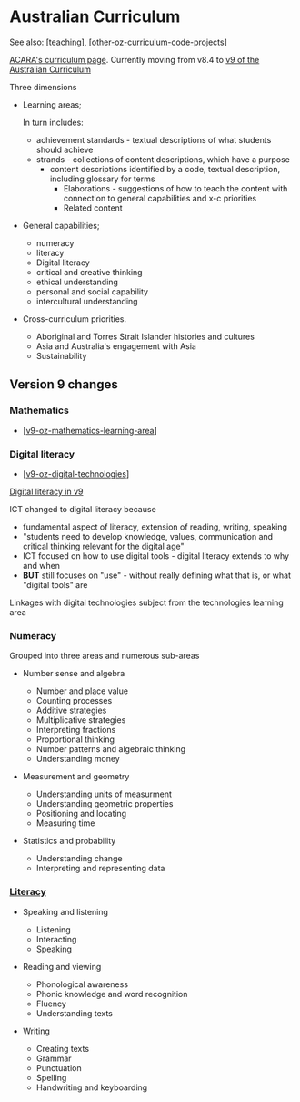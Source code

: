 # Australian Curriculum

See also: [[teaching]], [[other-oz-curriculum-code-projects]]

[ACARA's curriculum page](https://acara.edu.au/curriculum). Currently moving from v8.4 to [v9 of the Australian Curriculum](https://v9.australiancurriculum.edu.au/)

Three dimensions

- Learning areas;

    In turn includes:

    - achievement standards - textual descriptions of what students should achieve
    - strands - collections of content descriptions, which have a purpose
      - content descriptions 
        identified by a code, textual description, including glossary for terms
        - Elaborations - suggestions of how to teach the content with connection to general capabilities and x-c priorities
        - Related content

- General capabilities;

  - numeracy
  - literacy
  - Digital literacy
  - critical and creative thinking
  - ethical understanding
  - personal and social capability
  - intercultural understanding

- Cross-curriculum priorities.

  - Aboriginal and Torres Strait Islander histories and cultures
  - Asia and Australia's engagement with Asia
  - Sustainability

## Version 9 changes

### Mathematics

- [[v9-oz-mathematics-learning-area]]

### Digital literacy

- [[v9-oz-digital-technologies]]

[Digital literacy in v9](https://v9.australiancurriculum.edu.au/resources/stories/digital-literacy-in-the-new-australian-curriculum)

ICT changed to digital literacy because

- fundamental aspect of literacy, extension of reading, writing, speaking
- "students need to develop knowledge, values, communication and critical thinking relevant for the digital age"
- ICT focused on how to use digital tools - digital literacy extends to why and when
- **BUT** still focuses on "use" - without really defining what that is, or what "digital tools" are

Linkages with digital technologies subject from the technologies learning area

### Numeracy

Grouped into three areas and numerous sub-areas

- Number sense and algebra

  - Number and place value
  - Counting processes 
  - Additive strategies
  - Multiplicative strategies
  - Interpreting fractions 
  - Proportional thinking
  - Number patterns and algebraic thinking
  - Understanding money

- Measurement and geometry

  - Understanding units of measurment 
  - Understanding geometric properties 
  - Positioning and locating 
  - Measuring time

- Statistics and probability
  
  - Understanding change
  - Interpreting and representing data

### [Literacy](https://v9.australiancurriculum.edu.au/f-10-curriculum/general-capabilities/literacy?element=0&sub-element=0)

- Speaking and listening

  - Listening 
  - Interacting 
  - Speaking

- Reading and viewing

  - Phonological awareness 
  - Phonic knowledge and word recognition
  - Fluency
  - Understanding texts

- Writing

  - Creating texts
  - Grammar 
  - Punctuation
  - Spelling
  - Handwriting and keyboarding

[//begin]: # "Autogenerated link references for markdown compatibility"
[teaching]: ..%2Fteaching "Teaching"
[other-oz-curriculum-code-projects]: other-oz-curriculum-code-projects "other-oz-curriculum-code-projects"
[v9-oz-mathematics-learning-area]: v9-oz-mathematics-learning-area "Mathematics learning area - Australian Curriculum v9"
[v9-oz-digital-technologies]: v9-oz-digital-technologies "v9-oz-digital-technologies"
[//end]: # "Autogenerated link references"